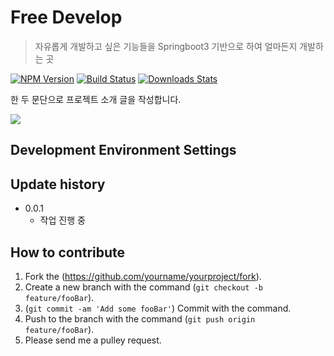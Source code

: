 # Free Develop
> 자유롭게 개발하고 싶은 기능들을 Springboot3 기반으로 하여 얼마든지 개발하는 곳

[![NPM Version][npm-image]][npm-url]
[![Build Status][travis-image]][travis-url]
[![Downloads Stats][npm-downloads]][npm-url]

한 두 문단으로 프로젝트 소개 글을 작성합니다.

![](../header.png)


## Development Environment Settings


## Update history

* 0.0.1
    * 작업 진행 중

## How to contribute

1. Fork the (<https://github.com/yourname/yourproject/fork>).
2. Create a new branch with the command (`git checkout -b feature/fooBar`).
3. (`git commit -am 'Add some fooBar'`) Commit with the command.
4. Push to the branch with the command (`git push origin feature/fooBar`). 
5. Please send me a pulley request.

<!-- Markdown link & img dfn's -->
[npm-image]: https://img.shields.io/npm/v/datadog-metrics.svg?style=flat-square
[npm-url]: https://npmjs.org/package/datadog-metrics
[npm-downloads]: https://img.shields.io/npm/dm/datadog-metrics.svg?style=flat-square
[travis-image]: https://img.shields.io/travis/dbader/node-datadog-metrics/master.svg?style=flat-square
[travis-url]: https://travis-ci.org/dbader/node-datadog-metrics
[wiki]: https://github.com/yourname/yourproject/wiki
